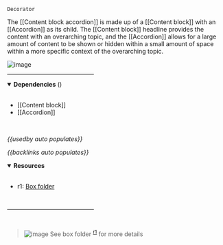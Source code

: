 `Decorator` <!-- category start --><!-- category end -->

The [[Content block accordion]] is made up of a [[Content block]] with an
[[Accordion]] as its child. The [[Content block]] headline provides the content
with an overarching topic, and the [[Accordion]] allows for a large amount of
content to be shown or hidden within a small amount of space within a more
specific context of the overarching topic.

![image](https://user-images.githubusercontent.com/3793636/119144701-8a727f00-ba0e-11eb-8991-c12a7f182215.png)

<hr width="40%" />

<!-- toc start open="true" depthStart="3" depthEnd="5" --><!-- toc end -->

<details open="true">
  <summary><strong>Dependencies</strong> (<!-- dependencyCount start --><!-- dependencyCount end -->)</summary><br />

- [[Content block]]
- [[Accordion]]

<br />
</details>

<!-- usedby start open="true" -->

_{{usedby auto populates}}_

<!-- usedby end -->

<!-- backlinks start open="true" -->

_{{backlinks auto populates}}_

<!-- backlinks end -->

<a name="resources"></a>

<details open="true">
  <summary><strong>Resources</strong></summary><br />

- r1: [Box folder](https://ibm.ent.box.com/folder/119674330757)

<br />
</details>

<hr width="40%" />

<br />

> ![image](https://user-images.githubusercontent.com/3793636/117873919-f6faba80-b265-11eb-81a5-039bdcd822e8.png)
> See box folder <sup>[r1](#resources)</sup> for more details
